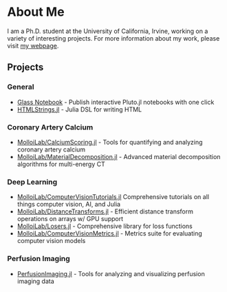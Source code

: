 # About Me

I am a Ph.D. student at the University of California, Irvine, working on a variety of interesting projects. For more information about my work, please visit [my webpage]([https://glassnotebook.io/](https://glassnotebook.io/r/ME3NP_nrUmaWk1WHcJA89/index.jl)).

## Projects

### General
- [Glass Notebook](https://glassnotebook.io/) - Publish interactive Pluto.jl notebooks with one click
- [HTMLStrings.jl](https://github.com/Dale-Black/HTMLStrings.jl) - Julia DSL for writing HTML

### Coronary Artery Calcium
- [MolloiLab/CalciumScoring.jl](https://github.com/MolloiLab/CalciumScoring.jl) - Tools for quantifying and analyzing coronary artery calcium
- [MolloiLab/MaterialDecomposition.jl](https://github.com/MolloiLab/MaterialDecomposition.jl) - Advanced material decomposition algorithms for multi-energy CT

### Deep Learning
- [MolloiLab/ComputerVisionTutorials.jl](https://github.com/MolloiLab/ComputerVisionTutorials.jl) Comprehensive tutorials on all things computer vision, AI, and Julia
- [MolloiLab/DistanceTransforms.jl](https://github.com/MolloiLab/DistanceTransforms.jl) - Efficient distance transform operations on arrays w/ GPU support
- [MolloiLab/Losers.jl](https://github.com/MolloiLab/Losers.jl) - Comprehensive library for loss functions
- [MolloiLab/ComputerVisionMetrics.jl](https://github.com/MolloiLab/ComputerVisionMetrics.jl) - Metrics suite for evaluating computer vision models

### Perfusion Imaging
- [PerfusionImaging.jl](https://github.com/Dale-Black/PerfusionImaging.jl) - Tools for analyzing and visualizing perfusion imaging data
